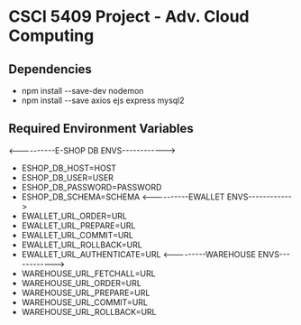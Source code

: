 # CSCI 5409 Project - Adv. Cloud Computing

## Dependencies
- npm install --save-dev nodemon 
- npm install --save axios ejs express mysql2

## Required Environment Variables
<----------E-SHOP DB ENVS------------>
- ESHOP_DB_HOST=HOST
- ESHOP_DB_USER=USER
- ESHOP_DB_PASSWORD=PASSWORD
- ESHOP_DB_SCHEMA=SCHEMA
<----------EWALLET ENVS------------>
- EWALLET_URL_ORDER=URL
- EWALLET_URL_PREPARE=URL
- EWALLET_URL_COMMIT=URL
- EWALLET_URL_ROLLBACK=URL
- EWALLET_URL_AUTHENTICATE=URL
 <---------WAREHOUSE ENVS------------>
- WAREHOUSE_URL_FETCHALL=URL
- WAREHOUSE_URL_ORDER=URL
- WAREHOUSE_URL_PREPARE=URL
- WAREHOUSE_URL_COMMIT=URL
- WAREHOUSE_URL_ROLLBACK=URL

